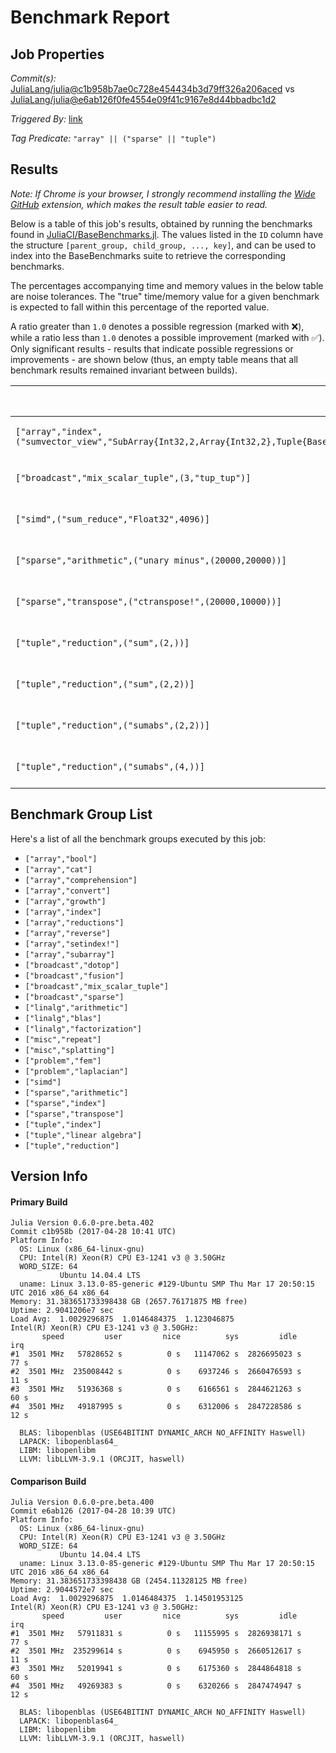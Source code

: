 # Benchmark Report

## Job Properties

*Commit(s):* [JuliaLang/julia@c1b958b7ae0c728e454434b3d79ff326a206aced](https://github.com/JuliaLang/julia/commit/c1b958b7ae0c728e454434b3d79ff326a206aced) vs [JuliaLang/julia@e6ab126f0fe4554e09f41c9167e8d44bbadbc1d2](https://github.com/JuliaLang/julia/commit/e6ab126f0fe4554e09f41c9167e8d44bbadbc1d2)

*Triggered By:* [link](https://github.com/JuliaLang/julia/pull/21601#issuecomment-298022516)

*Tag Predicate:* `"array" || ("sparse" || "tuple")`

## Results

*Note: If Chrome is your browser, I strongly recommend installing the [Wide GitHub](https://chrome.google.com/webstore/detail/wide-github/kaalofacklcidaampbokdplbklpeldpj?hl=en)
extension, which makes the result table easier to read.*

Below is a table of this job's results, obtained by running the benchmarks found in
[JuliaCI/BaseBenchmarks.jl](https://github.com/JuliaCI/BaseBenchmarks.jl). The values
listed in the `ID` column have the structure `[parent_group, child_group, ..., key]`,
and can be used to index into the BaseBenchmarks suite to retrieve the corresponding
benchmarks.

The percentages accompanying time and memory values in the below table are noise tolerances. The "true"
time/memory value for a given benchmark is expected to fall within this percentage of the reported value.

A ratio greater than `1.0` denotes a possible regression (marked with :x:), while a ratio less
than `1.0` denotes a possible improvement (marked with :white_check_mark:). Only significant results - results
that indicate possible regressions or improvements - are shown below (thus, an empty table means that all
benchmark results remained invariant between builds).

| ID | time ratio | memory ratio |
|----|------------|--------------|
| `["array","index",("sumvector_view","SubArray{Int32,2,Array{Int32,2},Tuple{Base.Slice{Base.OneTo{Int64}},Base.Slice{Base.OneTo{Int64}}},true}")]` | 1.56 (50%) :x: | 1.00 (1%)  |
| `["broadcast","mix_scalar_tuple",(3,"tup_tup")]` | 1.32 (15%) :x: | 1.00 (1%)  |
| `["simd",("sum_reduce","Float32",4096)]` | 1.21 (20%) :x: | 1.00 (1%)  |
| `["sparse","arithmetic",("unary minus",(20000,20000))]` | 1.41 (30%) :x: | 1.00 (1%)  |
| `["sparse","transpose",("ctranspose!",(20000,10000))]` | 1.45 (30%) :x: | 1.00 (1%)  |
| `["tuple","reduction",("sum",(2,))]` | 0.82 (15%) :white_check_mark: | 1.00 (1%)  |
| `["tuple","reduction",("sum",(2,2))]` | 1.22 (15%) :x: | 1.00 (1%)  |
| `["tuple","reduction",("sumabs",(2,2))]` | 1.20 (15%) :x: | 1.00 (1%)  |
| `["tuple","reduction",("sumabs",(4,))]` | 1.20 (15%) :x: | 1.00 (1%)  |

## Benchmark Group List

Here's a list of all the benchmark groups executed by this job:

- `["array","bool"]`
- `["array","cat"]`
- `["array","comprehension"]`
- `["array","convert"]`
- `["array","growth"]`
- `["array","index"]`
- `["array","reductions"]`
- `["array","reverse"]`
- `["array","setindex!"]`
- `["array","subarray"]`
- `["broadcast","dotop"]`
- `["broadcast","fusion"]`
- `["broadcast","mix_scalar_tuple"]`
- `["broadcast","sparse"]`
- `["linalg","arithmetic"]`
- `["linalg","blas"]`
- `["linalg","factorization"]`
- `["misc","repeat"]`
- `["misc","splatting"]`
- `["problem","fem"]`
- `["problem","laplacian"]`
- `["simd"]`
- `["sparse","arithmetic"]`
- `["sparse","index"]`
- `["sparse","transpose"]`
- `["tuple","index"]`
- `["tuple","linear algebra"]`
- `["tuple","reduction"]`

## Version Info

#### Primary Build

```
Julia Version 0.6.0-pre.beta.402
Commit c1b958b (2017-04-28 10:41 UTC)
Platform Info:
  OS: Linux (x86_64-linux-gnu)
  CPU: Intel(R) Xeon(R) CPU E3-1241 v3 @ 3.50GHz
  WORD_SIZE: 64
           Ubuntu 14.04.4 LTS
  uname: Linux 3.13.0-85-generic #129-Ubuntu SMP Thu Mar 17 20:50:15 UTC 2016 x86_64 x86_64
Memory: 31.383651733398438 GB (2657.76171875 MB free)
Uptime: 2.9041206e7 sec
Load Avg:  1.0029296875  1.0146484375  1.123046875
Intel(R) Xeon(R) CPU E3-1241 v3 @ 3.50GHz: 
       speed         user         nice          sys         idle          irq
#1  3501 MHz   57828652 s          0 s   11147062 s  2826695023 s         77 s
#2  3501 MHz  235008442 s          0 s    6937246 s  2660476593 s         11 s
#3  3501 MHz   51936368 s          0 s    6166561 s  2844621263 s         60 s
#4  3501 MHz   49187995 s          0 s    6312006 s  2847228586 s         12 s

  BLAS: libopenblas (USE64BITINT DYNAMIC_ARCH NO_AFFINITY Haswell)
  LAPACK: libopenblas64_
  LIBM: libopenlibm
  LLVM: libLLVM-3.9.1 (ORCJIT, haswell)

```

#### Comparison Build

```
Julia Version 0.6.0-pre.beta.400
Commit e6ab126 (2017-04-28 10:39 UTC)
Platform Info:
  OS: Linux (x86_64-linux-gnu)
  CPU: Intel(R) Xeon(R) CPU E3-1241 v3 @ 3.50GHz
  WORD_SIZE: 64
           Ubuntu 14.04.4 LTS
  uname: Linux 3.13.0-85-generic #129-Ubuntu SMP Thu Mar 17 20:50:15 UTC 2016 x86_64 x86_64
Memory: 31.383651733398438 GB (2454.11328125 MB free)
Uptime: 2.9044572e7 sec
Load Avg:  1.0029296875  1.0146484375  1.14501953125
Intel(R) Xeon(R) CPU E3-1241 v3 @ 3.50GHz: 
       speed         user         nice          sys         idle          irq
#1  3501 MHz   57911831 s          0 s   11155995 s  2826938171 s         77 s
#2  3501 MHz  235299614 s          0 s    6945950 s  2660512617 s         11 s
#3  3501 MHz   52019941 s          0 s    6175360 s  2844864818 s         60 s
#4  3501 MHz   49269383 s          0 s    6320266 s  2847474947 s         12 s

  BLAS: libopenblas (USE64BITINT DYNAMIC_ARCH NO_AFFINITY Haswell)
  LAPACK: libopenblas64_
  LIBM: libopenlibm
  LLVM: libLLVM-3.9.1 (ORCJIT, haswell)

```
